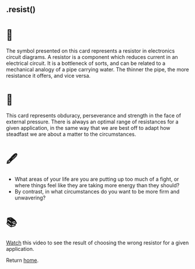 ## .resist()

# 🔬

The symbol presented on this card represents a resistor in electronics circuit diagrams. A resistor is a component which reduces current in an electrical circuit. It is a bottleneck of sorts, and can be related to a mechanical analogy of a pipe carrying water. The thinner the pipe, the more resistance it offers, and vice versa.

# 🧩

This card represents obduracy, perseverance and strength in the face of external pressure. There is always an optimal range of resistances for a given application, in the same way that we are best off to adapt how steadfast we are about a matter to the circumstances.

# 🖋️

- What areas of your life are you are putting up too much of a fight, or where things feel like they are taking more energy than they should?
- By contrast, in what circumstances do you want to be more firm and unwavering?

# 📚

[Watch](https://www.youtube.com/watch?v=KtGL4yYHCj8) this video to see the result of choosing the wrong resistor for a given application.

Return [home](../index.md).
